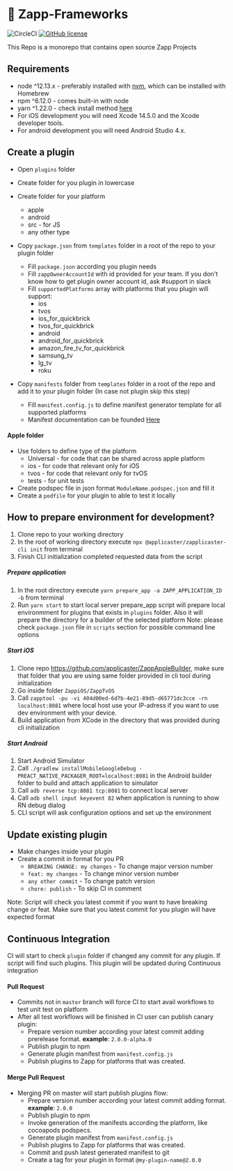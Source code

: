 # :green_apple: Zapp-Frameworks

![CircleCI](https://circleci.com/gh/applicaster/Zapp-Frameworks.svg?style=svg&circle-token=8204c1c08923815cf20b488dbae182dd5da25f8e)
[![GitHub license](https://img.shields.io/github/license/applicaster/AppleApplicasterFrameworks)](https://github.com/applicaster/AppleApplicasterFrameworks/blob/master/LICENSE)

This Repo is a monorepo that contains open source Zapp Projects

## Requirements

- node ^12.13.x - preferably installed with [nvm](https://github.com/creationix/nvm), which can be installed with Homebrew
- npm ^6.12.0 - comes built-in with node
- yarn ^1.22.0 - check install method [here](https://yarnpkg.com/en/docs/install#mac-stable)
- For iOS development you will need Xcode 14.5.0 and the Xcode developer tools.
- For android development you will need Android Studio 4.x.

## Create a plugin

* Open `plugins` folder
* Create folder for you plugin in lowercase
* Create folder for your platform
    * apple
    * android
    * src - for JS
    * any other type
* Copy `package.json` from `templates` folder in a root of the repo to your plugin folder
    * Fill `package.json` according you plugin needs
    * Fill `zappOwnerAccountId` with id provided for your team. If you don't know how to get plugin owner account id, ask #support in slack
    * Fill `supportedPlatforms` array with platforms that you plugin will support:
        * ios
        * tvos
        * ios_for_quickbrick
        * tvos_for_quickbrick
        * android
        * android_for_quickbrick
        * amazon_fire_tv_for_quickbrick
        * samsung_tv
        * lg_tv
        * roku

* Copy `manifests` folder from `templates` folder in a root of the repo and add it to your plugin folder (In case not plugin skip this step)
    * Fill `manifest.config.js` to define manifest generator template for all supported platforms
    * Manifest documentation can be founded [Here](https://developer.applicaster.com/zappifest/plugins-manifest-format.html)

#### Apple folder

* Use folders to define type of the platform
    * Universal - for code that can be shared across apple platform
    * ios - for code that relevant only for iOS
    * tvos - for code that relevant only for tvOS
    * tests - for unit tests
* Create podspec file in json format `ModuleName.podspec.json` and fill it
* Create a `podfile` for your plugin to able to test it locally

## How to prepare environment for development?

1. Clone repo to your working directory
2. In the root of working directory execute `npx @applicaster/zapplicaster-cli init` from terminal
3. Finish CLI initialization completed requested data from the script

##### Prepare application

1. In the root directory execute `yarn prepare_app -a ZAPP_APPLICATION_ID -b` from terminal
2. Run `yarn start` to start local server
prepare_app script will prepare local environmment for plugins that exists in `plugins` folder.
Also it will prepare the directory for a builder of the selected platform
Note: please check `package.json` file in `scripts` section for possible command line options

##### Start iOS
1. Clone repo https://github.com/applicaster/ZappAppleBuilder, make sure that folder that you are using same folder provided in cli tool during initialization
2. Go inside folder `ZappiOS/ZappTvOS`
3. Call `zapptool -pu -vi 404d00ed-6d7b-4e21-89d5-d65771dc3cce -rn localhost:8081` where local host use your IP-adress if you want to use dev environment with your device.
3. Build application from XCode in the directory that was provided during cli initialization

##### Start Android

1. Start Android Simulator
2. Call `./gradlew installMobileGoogleDebug -PREACT_NATIVE_PACKAGER_ROOT=localhost:8081` in the Android builder folder to build and attach application to simulator
3. Call `adb reverse tcp:8081 tcp:8081` to connect local server
4. Call `adb shell input keyevent 82` when application is running to show RN debug dialog
3. CLI script will ask configuration options and set up the environment


## Update existing plugin

* Make changes inside your plugin
* Create a commit in format for you PR
    * `BREAKING CHANGE: my changes` - To change major version number
    * `feat: my changes` - To change minor version number
    * `any other commit` - To change patch version
    * `chore: publish` - To skip CI in comment

Note: Script will check you latest commit if you want to have breaking change or feat. Make sure that you latest commit for you plugin will have expected format

## Continuous Integration

CI will start to check `plugin` folder if changed any commit for any plugin.
If script will find such plugins. This plugin will be updated during Continuous integration

#### Pull Request

* Commits not in `master` branch will force CI to start avail workflows to test unit test on platform
* After all test workflows will be finished in CI user can publish canary plugin:
    * Prepare version number according your latest commit adding prerelease format. __example__: `2.0.0-alpha.0`
    * Publish plugin to npm
    * Generate plugin manifest from `manifest.config.js`
    * Publish plugins to Zapp for platforms that was created.

#### Merge Pull Request

* Merging PR on master will start publish plugins flow:
    * Prepare version number according your latest commit adding format. __example__: `2.0.0`
    * Publish plugin to npm
    * Invoke generation of the manifests according the platform, like cocoapods podspecs.
    * Generate plugin manifest from `manifest.config.js`
    * Publish plugins to Zapp for platforms that was created.
    * Commit and push latest generated manifest to git
    * Create a tag for your plugin in format `@my-plugin-name@2.0.0`

